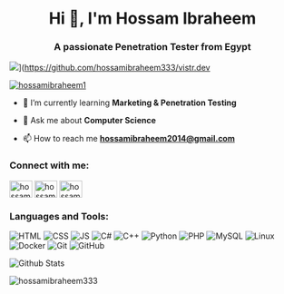 <h1 align="center">Hi 👋, I'm Hossam Ibraheem</h1>
<h3 align="center">A passionate Penetration Tester from Egypt</h3>

![](https://vistr.dev/badge?repo=hossamibraheem333.hossamibraheem333&corners=square)](https://github.com/hossamibraheem333/vistr.dev
<p align="left"> <a href="https://twitter.com/hossamibraheem1" target="blank"><img src="https://img.shields.io/twitter/follow/hossamibraheem1?logo=twitter&style=for-the-badge" alt="hossamibraheem1" /></a> </p>

- 🌱 I’m currently learning **Marketing & Penetration Testing**

- 💬 Ask me about **Computer Science**

- 📫 How to reach me **hossamibraheem2014@gmail.com**

<h3 align="left">Connect with me:</h3>
<p align="left">
  
  <a href="https://twitter.com/hossamibraheem1" target="blank">
<img align="center" src="https://cdn.jsdelivr.net/npm/simple-icons@3.0.1/icons/twitter.svg" alt="hossamibraheem1" height="30" width="40" /></a>
  <a href="https://linkedin.com/in/hossamibraheem" target="blank">
<img align="center" src="https://cdn.jsdelivr.net/npm/simple-icons@3.0.1/icons/linkedin.svg" alt="hossamibraheem" height="30" width="40" /></a>
  <a href="https://fb.com/hossamibraheem333" target="blank"><img align="center" src="https://cdn.jsdelivr.net/npm/simple-icons@3.0.1/icons/facebook.svg" alt="hossamibraheem333" height="30" width="40" /></a>
</p>

<h3 align="left">Languages and Tools:</h3>

![HTML](https://img.shields.io/badge/-HTML-orange?style=flat-square&logo=HTML5)
![CSS](https://img.shields.io/badge/-CSS-blue?style=flat-square&logo=CSS3)
![JS](https://img.shields.io/badge/-JS-black?style=flat-square&logo=javascript)
![C#](https://img.shields.io/badge/-C%23-00599C?style=flat-square&logo=C#)
![C++](https://img.shields.io/badge/-C++-00599C?style=flat-square&logo=c)
![Python](https://img.shields.io/badge/-Python-black?style=flat-square&logo=Python)
![PHP](https://img.shields.io/badge/-PHP-black?style=flat-square&logo=php)
![MySQL](https://img.shields.io/badge/-MySQL-gray?style=flat-square&logo=mysql)
![Linux](https://img.shields.io/badge/-Linux-gray?style=flat-square&logo=linux)
![Docker](https://img.shields.io/badge/-Docker-black?style=flat-square&logo=docker)
![Git](https://img.shields.io/badge/-Git-black?style=flat-square&logo=git)
![GitHub](https://img.shields.io/badge/-GitHub-181717?style=flat-square&logo=github)


![Github Stats](https://github-readme-stats.vercel.app/api?username=hossamibraheem333&count_private=true&show_icons=true&include_all_commits=true&theme=light)

<p><img align="center" src="https://github-readme-stats.vercel.app/api/top-langs?username=hossamibraheem333&show_icons=true&locale=en&layout=compact" alt="hossamibraheem333" /></p>
